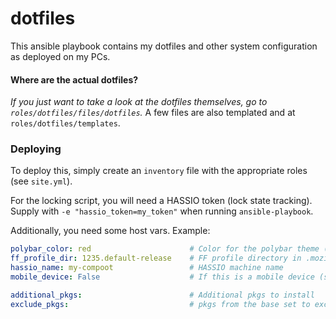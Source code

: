 # dotfiles

This ansible playbook contains my dotfiles and other system configuration as deployed on my PCs.

#### Where are the actual dotfiles?

*If you just want to take a look at the dotfiles themselves, go to `roles/dotfiles/files/dotfiles`.*
A few files are also templated and at `roles/dotfiles/templates`.


### Deploying

To deploy this, simply create an `inventory` file with the appropriate roles (see `site.yml`).

For the locking script, you will need a HASSIO token (lock state tracking). Supply with `-e "hassio_token=my_token"` when running `ansible-playbook`.

Additionally, you need some host vars. Example:

```yaml
polybar_color: red                      # Color for the polybar theme (includes rofi)
ff_profile_dir: 1235.default-release    # FF profile directory in .mozilla/firefox
hassio_name: my-compoot                 # HASSIO machine name
mobile_device: False                    # If this is a mobile device (show SSID and battery in polybar)

additional_pkgs:                        # Additional pkgs to install
exclude_pkgs:                           # pkgs from the base set to exclude
```